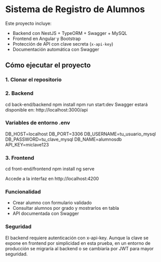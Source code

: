 # Sistema de Registro de Alumnos 

Este proyecto incluye:

-  Backend con NestJS + TypeORM + Swagger + MySQL
-  Frontend en Angular y Bootstrap
-  Protección de API con clave secreta (`x-api-key`)
-  Documentación automática con Swagger

##  Cómo ejecutar el proyecto

### 1. Clonar el repositorio

### 2. Backend
cd back-end/backend
npm install
npm run start:dev
Swagger estará disponible en: http://localhost:3000/api

### Variables de entorno .env

DB_HOST=localhost
DB_PORT=3306
DB_USERNAME=tu_usuario_mysql
DB_PASSWORD=tu_clave_mysql
DB_NAME=alumnosdb
API_KEY=miclave123

### 3. Frontend
cd front-end/frontend
npm install
ng serve

Accede a la interfaz en http://localhost:4200

 ### Funcionalidad
- Crear alumno con formulario validado
- Consultar alumnos por grado y mostrarlos en tabla
- API documentada con Swagger
  
 ### Seguridad
El backend requiere autenticación con x-api-key. Aunque la clave se expone en frontend por simplicidad en esta prueba, en un entorno de producción se migraría al backend o se cambiaría por JWT para mayor seguridad.



